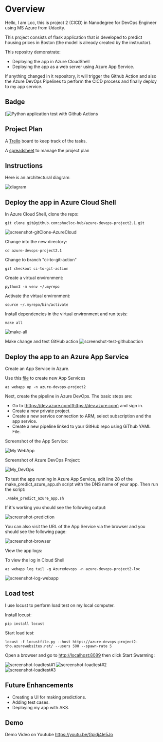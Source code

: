 # Overview

Hello, I am Loc, this is project 2 (CICD) in Nanodegree for DevOps Engineer using MS Azure from Udacity.

This project consists of flask application that is developed to predict housing prices in Boston (the model is already created by the instructor). 

This repositry demonstrate:
- Deploying the app in Azure CloudShell
- Deploying the app as a web server using Azure App Service.

If anything changed in it repository,  it will trigger the Github Action and also the Azure DevOps Pipelines to perform the CICD process and finally deploy to my app service.

## Badge

[![Python application test with Github Actions](https://github.com/phucloc-hub/azure-devops-project2.1/actions/workflows/pythonapp.yml)

## Project Plan

A [Trello](https://trello.com/b/3YsyayTe/build-cicd-pipeline-for-azure-devops) board to keep track of the tasks.

A [spreadsheet](project-schedule-h.xlsx) to manage the project plan

## Instructions

Here is an architectural diagram:

![diagram](https://github.com/phucloc-hub/azure-devops-project2.1/blob/main/screenshot/diagram.jpg)

## Deploy the app in Azure Cloud Shell

In Azure Cloud Shell, clone the repo:
```
git clone git@github.com:phucloc-hub/azure-devops-project2.1.git
```
![screenshot-gitClone-AzureCloud](https://github.com/phucloc-hub/azure-devops-project2.1/blob/main/screenshot/git_clone.png)


Change into the new directory:
```
cd azure-devops-project2.1
```

Change to branch "ci-to-git-action"

```
git checkout ci-to-git-action
```

Create a virtual environment:
```
python3 -m venv ~/.myrepo
```

Activate the virtual environment:
```
source ~/.myrepo/bin/activate
```

Install dependencies in the virtual environment and run tests:
```
make all
```
![make-all](https://github.com/phucloc-hub/azure-devops-project2.1/blob/main/screenshot/make_all.png)

Make change and test GitHub action
![screenshot-test-githubaction](https://github.com/phucloc-hub/azure-devops-project2.1/blob/main/screenshot/git_action.png)

## Deploy the app to an Azure App Service

Create an App Service in Azure. 

Use this [file](https://github.com/phucloc-hub/azure-devops-project2.1/blob/main/commands.sh) to create new App Services

```
az webapp up -n azure-devops-project2
```

Next, create the pipeline in Azure DevOps. The basic steps are:

- Go to [https://dev.azure.com](https://dev.azure.com) and sign in.
- Create a new private project.
- Create a new service connection to ARM, select subscription and the app service.
- Create a new pipeline linked to your GitHub repo using GiThub YAML File.

Screenshot of the App Service:

![My WebApp](https://github.com/phucloc-hub/azure-devops-project2.1/blob/main/screenshot/app.png)

Screenshot of Azure DevOps Project:

![My_DevOps](https://github.com/phucloc-hub/azure-devops-project2.1/blob/main/screenshot/azure_devops.png)

To test the app running in Azure App Service, edit line 28 of the make_predict_azure_app.sh script with the DNS name of your app. Then run the script:
```
./make_predict_azure_app.sh 
```

If it's working you should see the following output:

![screenshot-prediction](https://github.com/phucloc-hub/azure-devops-project2.1/blob/main/screenshot/prediction.jpg)

You can also visit the URL of the App Service via the browser and you should see the following page:

![screenshot-browser](https://github.com/phucloc-hub/azure-devops-project2.1/blob/main/screenshot/app.png)

View the app logs:

To view the log in Cloud Shell
```
az webapp log tail -g Azuredevops -n azure-devops-project2-loc
```
![screenshot-log-webapp](https://github.com/phucloc-hub/azure-devops-project2.1/blob/main/screenshot/log_trail.png)


> 

## Load test

I use locust to perform load test on my local computer. 

Install locust:
```
pip install locust
```

Start load test:
```
locust -f locustfile.py --host https://azure-devops-project2-tho.azurewebsites.net/ --users 500 --spawn-rate 5 
```
Open a browser and go to [http://localhost:8089](http://localhost:8089) then click Start Swarming:

![screenshot-loadtest#1](https://github.com/phucloc-hub/azure-devops-project2.1/blob/main/screenshot/locust1.png)
![screenshot-loadtest#2](https://github.com/phucloc-hub/azure-devops-project2.1/blob/main/screenshot/locust2.png)
![screenshot-loadtest#3](https://github.com/phucloc-hub/azure-devops-project2.1/blob/main/screenshot/locust3.png)

## Future Enhancements
- Creating a UI for making predictions.
- Adding test cases.
- Deploying my app with AKS.

## Demo 
Demo Video on Youtube 
https://youtu.be/Gpjdj4Ie5Jo
